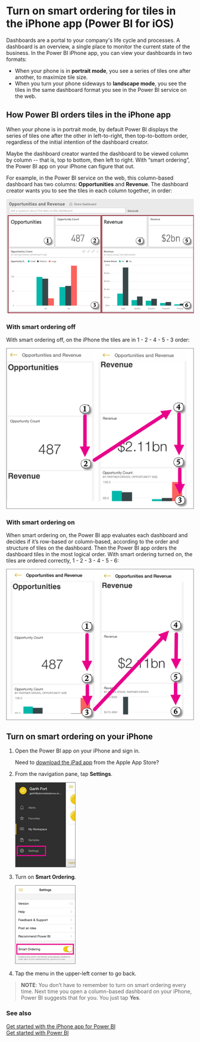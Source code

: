 <properties 
   pageTitle="Turn on smart ordering for tiles in the iPhone app"
   description="Turn on smart ordering for tiles in the iPhone app (Power BI for iOS)"
   services="powerbi" 
   documentationCenter="" 
   authors="maggiesMSFT" 
   manager="mblythe" 
   editor=""
   tags=""/>
 
<tags
   ms.service="powerbi"
   ms.devlang="NA"
   ms.topic="article"
   ms.tgt_pltfrm="NA"
   ms.workload="powerbi"
   ms.date="11/20/2015"
   ms.author="maggies"/>

# Turn on smart ordering for tiles in the iPhone app (Power BI for iOS)  

Dashboards are a portal to your company's life cycle and processes. A dashboard is an overview, a single place to monitor the current state of the business. In the Power BI iPhone app, you can view your dashboards in two formats:  

- When your phone is in **portrait mode**, you see a series of tiles one after another, to maximize tile size.
- When you turn your phone sideways to **landscape mode**, you see the tiles in the same dashboard format you see in the Power BI service on the web.

## How Power BI orders tiles in the iPhone app
When your phone is in portrait mode, by default Power BI displays the series of tiles one after the other in left-to-right, then top-to-bottom order, regardless of the initial intention of the dashboard creator. 

Maybe the dashboard creator wanted the dashboard to be viewed column by column -- that is, top to bottom, then left to right. With “smart ordering”, the Power BI app on your iPhone can figure that out.  

For example, in the Power BI service on the web, this column-based dashboard has two columns: **Opportunities** and **Revenue**. The dashboard creator wants you to see the tiles in each column together, in order: 

![](media/powerbi-mobile-dashboard-smart-order-in-the-iphone-app/PBI_iPh_SmtOrdDashNumbrsNoArrow.png)

### With smart ordering off
With smart ordering off, on the iPhone the tiles are in 1 - 2 - 4 - 5 - 3 order:

![](media/powerbi-mobile-dashboard-smart-order-in-the-iphone-app/PBI_iPh_SmtOrdBefore.png)

### With smart ordering on
When smart ordering on, the Power BI app evaluates each dashboard and decides if it’s row-based or column-based, according to the order and structure of tiles on the dashboard. Then the Power BI app orders the dashboard tiles in the most logical order. 
With smart ordering turned on, the tiles are ordered correctly, 1 - 2 - 3 - 4 - 5 - 6:

![](media/powerbi-mobile-dashboard-smart-order-in-the-iphone-app/PBI_iPh_SmtOrdAfter.png)

## Turn on smart ordering on your iPhone  
1.  Open the Power BI app on your iPhone and sign in.

    Need to [download the iPad app](http://go.microsoft.com/fwlink/?LinkId=522062) from the Apple App Store?

2.  From the navigation pane, tap **Settings**.

    ![](media/powerbi-mobile-dashboard-smart-order-in-the-iphone-app/PBI_iPh_NavSettings.png)

3.  Turn on **Smart Ordering**.  

     ![](media/powerbi-mobile-dashboard-smart-order-in-the-iphone-app/PBI_iPh_SmrtOrdrSetting.png)

6.  Tap the menu in the upper-left corner to go back.

>**NOTE**: You don’t have to remember to turn on smart ordering every time. Next time you open a column-based dashboard on your iPhone, Power BI suggests that for you. You just tap **Yes**. 


### See also  
[Get started with the iPhone app for Power BI](powerbi-mobile-ipad-app-get-started.md)  
[Get started with Power BI](powerbi-service-get-started.md)  